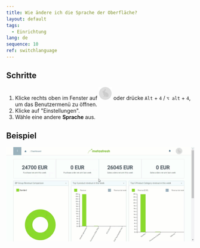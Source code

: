 ```yaml
---
title: Wie ändere ich die Sprache der Oberfläche?
layout: default
tags:
  - Einrichtung
lang: de
sequence: 10
ref: switchlanguage
---
```


## Schritte
1. Klicke rechts oben im Fenster auf ![](assets/UserMenu_Rabbit_WebUI.png) oder drücke `Alt` + `4` / `⌥ alt` + `4`, um das Benutzermenü zu öffnen.
1. Klicke auf "Einstellungen".
1. Wähle eine andere **Sprache** aus.

## Beispiel
![](../DE/assets/SwitchLanguage_DE-EN.gif)
